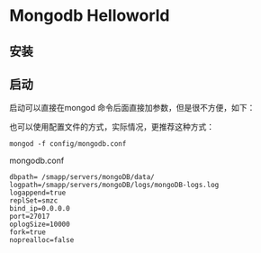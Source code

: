 # Mongodb Helloworld

## 安装

## 启动

启动可以直接在mongod 命令后面直接加参数，但是很不方便，如下：



也可以使用配置文件的方式，实际情况，更推荐这种方式：

```shell
mongod -f config/mongodb.conf
```

mongodb.conf

```properties
dbpath= /smapp/servers/mongoDB/data/
logpath=/smapp/servers/mongoDB/logs/mongoDB-logs.log
logappend=true
replSet=smzc
bind_ip=0.0.0.0
port=27017
oplogSize=10000
fork=true
noprealloc=false
```

